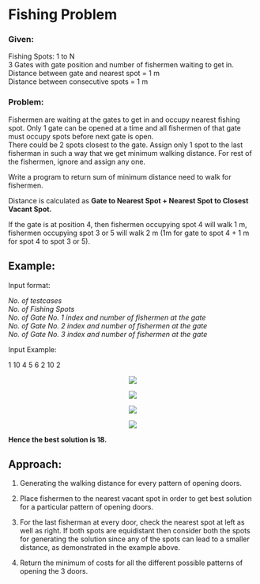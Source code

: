 # Fishing Problem

### Given:
Fishing Spots: 1 to N   
3 Gates with gate position and number of fishermen waiting to get in.   
Distance between gate and nearest spot = 1 m    
Distance between consecutive spots = 1 m    

### Problem:
Fishermen are waiting at the gates to get in and occupy nearest fishing spot. Only 1 gate can be opened at a time and all fishermen of that gate must occupy spots before next gate is open.  
There could be 2 spots closest to the gate. Assign only 1 spot to the last fisherman in such a way that we get minimum walking distance. For rest of the fishermen, ignore and assign any one.

Write a program to return sum of minimum distance need to walk for fishermen.   

Distance is calculated as **Gate to Nearest Spot + Nearest Spot to Closest Vacant Spot.**   

If the gate is at position 4, then fishermen occupying spot 4 will walk 1 m, fishermen occupying spot 3 or 5 will walk 2 m (1m for gate to spot 4 + 1 m for spot 4 to spot 3 or 5).

## Example:

Input format:   

*No. of testcases*    
*No. of Fishing Spots*      
*No. of Gate No. 1 index and number of fishermen at the gate*   
*No. of Gate No. 2 index and number of fishermen at the gate*    
*No. of Gate No. 3 index and number of fishermen at the gate*    

Input Example:

1
10
4 5
6 2
10 2

<p align="center">
  <img src="https://github.com/shreyanshchordia/GraphsUsingCPP/blob/master/img/FishInput.png?raw=true">
</p>

<p align="center">
  <img src="https://github.com/shreyanshchordia/GraphsUsingCPP/blob/master/img/Fisher1.png?raw=true">
</p>

<p align="center">
  <img src="https://github.com/shreyanshchordia/GraphsUsingCPP/blob/master/img/Fisher2.png?raw=true">
</p>

<p align="center">
  <img src="https://github.com/shreyanshchordia/GraphsUsingCPP/blob/master/img/Fisher3.png?raw=true">
</p>

**Hence the best solution is 18.**

## Approach:

1. Generating the walking distance for every pattern of opening doors.

2. Place fishermen to the nearest vacant spot in order to get best solution for a particular pattern of opening doors.

3. For the last fisherman at every door, check the nearest spot at left as well as right. If both spots are equidistant then consider 
both the spots for generating the solution since any of the spots can lead to a smaller distance, as demonstrated in the example above.

4. Return the minimum of costs for all the different possible patterns of opening the 3 doors.

